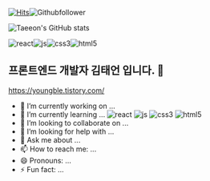 [![Hits](https://hits.seeyoufarm.com/api/count/incr/badge.svg?url=https%3A%2F%2Fgithub.com%2FTaeeon-kim&count_bg=%2379C83D&title_bg=%23555555&icon=&icon_color=%23E7E7E7&title=total+&edge_flat=false)](https://hits.seeyoufarm.com)![Githubfollower](https://img.shields.io/github/followers/Taeeon-kim?style=social)

![Taeeon's GitHub stats](https://github-readme-stats.vercel.app/api?username=Taeeon-kim&show_icons=true&theme=radical)

![react](https://img.shields.io/badge/react-35BDB2?style=flat&logo=react&logoColor=white)![js](https://img.shields.io/badge/javascript-FFFF00?style=flat&logo=javascript&logoColor=white)![css3](https://img.shields.io/badge/css3-4682B4?style=flat&logo=css3&logoColor=white)![html5](https://img.shields.io/badge/html5-FF8C00?style=flat&logo=html5&logoColor=white)
## 프론트엔드 개발자 김태언 입니다. 👋 
https://youngble.tistory.com/


<!--
**Taeeon-kim/Taeeon-kim** is a ✨ _special_ ✨ repository because its `README.md` (this file) appears on your GitHub profile.
-->

- 🔭 I’m currently working on ...
- 🌱 I’m currently learning ...  ![react](https://img.shields.io/badge/react-35BDB2?style=flat&logo=react&logoColor=white)  ![js](https://img.shields.io/badge/javascript-FFFF00?style=flat&logo=javascript&logoColor=white)  ![css3](https://img.shields.io/badge/css3-4682B4?style=flat&logo=css3&logoColor=white)  ![html5](https://img.shields.io/badge/html5-FF8C00?style=flat&logo=html5&logoColor=white)
- 👯 I’m looking to collaborate on ...
- 🤔 I’m looking for help with ...
- 💬 Ask me about ...
- 📫 How to reach me: ...
- 😄 Pronouns: ...
- ⚡ Fun fact: ...

